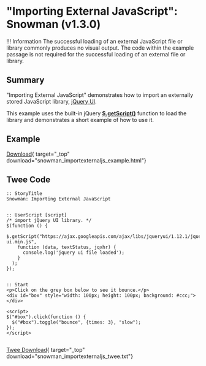 # "Importing External JavaScript": Snowman (v1.3.0)

!!! Information
    The successful loading of an external JavaScript file or library commonly produces no visual output. The code within the example passage is not required for the successful loading of an external file or library.

## Summary

"Importing External JavaScript" demonstrates how to import an externally stored JavaScript library, [jQuery UI](https://jqueryui.com/).

This example uses the built-in jQuery **[$.getScript()](https://api.jquery.com/jquery.getscript/)** function to load the library and demonstrates a short example of how to use it.

## Example

[Download](snowman_importexternaljs_example.html){ target="_top" download="snowman_importexternaljs_example.html"}

## Twee Code

```twee
:: StoryTitle
Snowman: Importing External JavaScript


:: UserScript [script]
/* import jQuery UI library. */
$(function () {
  $.getScript("https://ajax.googleapis.com/ajax/libs/jqueryui/1.12.1/jquery-ui.min.js",
    function (data, textStatus, jqxhr) {
      console.log('jquery ui file loaded');
    }
  );
});


:: Start
<p>Click on the grey box below to see it bounce.</p>
<div id="box" style="width: 100px; height: 100px; background: #ccc;"></div>

<script>
$("#box").click(function () {
  $("#box").toggle("bounce", {times: 3}, "slow");
});
</script>


```

[Twee Download](snowman_importexternaljs_twee.txt){ target="_top" download="snowman_importexternaljs_twee.txt"}
